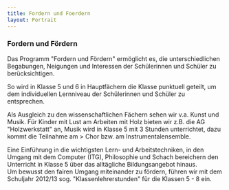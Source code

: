 ```yaml
---
title: Fordern und Foerdern
layout: Portrait
---
```


<h3>Fordern und Fördern</h3>
<p>
	Das Programm "Fordern und Fördern" ermöglicht es, die unterschiedlichen Begabungen, Neigungen und Interessen der Schülerinnen und Schüler zu berücksichtigen.
</p>
<p>
	So wird in Klasse 5 und 6 in Hauptfächern die Klasse punktuell geteilt, um dem individuellen Lernniveau der Schülerinnen und Schüler zu entsprechen.
</p>
<p>
	Als Ausgleich zu den wissenschaftlichen Fächern sehen wir v.a. Kunst und Musik. Für Kinder mit Lust am Arbeiten mit Holz bieten wir z.B. die AG "Holzwerkstatt" an, Musik wird in Klasse 5 mit 3 Stunden unterrichtet, dazu kommt die Teilnahme am > Chor bzw. am Instrumentalensemble.
</p>
<p>
	Eine Einführung in die wichtigsten Lern- und Arbeitstechniken, in den Umgang mit dem Computer (ITG), Philosophie und Schach bereichern den Unterricht in Klasse 5 über das alltägliche Bildungsangebot hinaus. <br>
	Um bewusst den fairen Umgang miteinander zu fördern, führen wir mit dem Schuljahr 2012/13 sog. "Klassenlehrerstunden" für die Klassen 5 - 8 ein.
</p>
